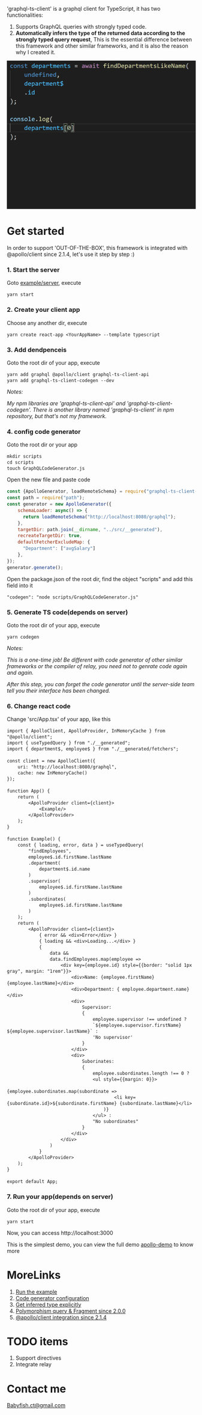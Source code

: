 'graphql-ts-client' is a graphql client for TypeScript, it has two functionalities:

1. Supports GraphQL queries with strongly typed code.
2. **Automatically infers the type of the returned data according to the strongly typed query request**, This is the essential difference between this framework and other similar frameworks, and it is also the reason why I created it.


![ImageText](graphql-ts-client.gif)


# Get started

In order to support 'OUT-OF-THE-BOX', this framework is integrated with @apollo/client since 2.1.4, let's use it step by step :)

### 1. Start the server

Goto [example/server](example/server), execute
```
yarn start
```

### 2. Create your client app

Choose any another dir, execute
```
yarn create react-app <YourAppName> --template typescript
```

### 3. Add dendpenceis

Goto the root dir of your app, execute
```
yarn add graphql @apollo/client graphql-ts-client-api
yarn add graphql-ts-client-codegen --dev
``` 
*Notes:*

*My npm libraries are 'graphql-ts-client-api' and 'graphql-ts-client-codegen'. There is another library named 'graphql-ts-client' in npm repository, but that's not my framework.*

### 4. config code generator

Goto the root dir or your app
```
mkdir scripts
cd scripts
touch GraphQLCodeGenerator.js
``` 
Open the new file and paste code
```js
const {ApolloGenerator, loadRemoteSchema} = require("graphql-ts-client-codegen");
const path = require("path");
const generator = new ApolloGenerator({
    schemaLoader: async() => {
      return loadRemoteSchema("http://localhost:8080/graphql");
    },
    targetDir: path.join(__dirname, "../src/__generated"),
    recreateTargetDir: true,
    defaultFetcherExcludeMap: {
      "Department": ["avgSalary"]
    },
});
generator.generate();
```
Open the package.json of the root dir, find the object "scripts" and add this field into it
```
"codegen": "node scripts/GraphQLCodeGenerator.js"
```

### 5. Generate TS code(depends on server)

Goto the root dir of your app, execute

```
yarn codegen
``` 
*Notes:*

*This is a one-time job! Be different with code generator of other similar frameworks or the compiler of relay, you need not to genrate code again and again.*

*After this step, you can forget the code generator until the server-side team tell you their interface has been changed.*

### 6. Change react code
Change 'src/App.tsx' of your app, like this
```tsx
import { ApolloClient, ApolloProvider, InMemoryCache } from "@apollo/client";
import { useTypedQuery } from "./__generated";
import { department$, employee$ } from "./__generated/fetchers";

const client = new ApolloClient({
    uri: "http://localhost:8080/graphql",
    cache: new InMemoryCache()
});

function App() {
    return (
        <ApolloProvider client={client}>
            <Example/>
        </ApolloProvider>
    );
}

function Example() {
    const { loading, error, data } = useTypedQuery(
        "findEmployees", 
        employee$.id.firstName.lastName
        .department(
            department$.id.name
        )
        .supervisor(
            employee$.id.firstName.lastName
        )
        .subordinates(
            employee$.id.firstName.lastName
        )
    );
    return (
        <ApolloProvider client={client}>
            { error && <div>Error</div> }
            { loading && <div>Loading...</div> }
            {
                data &&
                data.findEmployees.map(employee => 
                    <div key={employee.id} style={{border: "solid 1px gray", margin: "1rem"}}>
                        <div>Name: {employee.firstName} {employee.lastName}</div>
                        <div>Department: { employee.department.name} </div>
                        <div>
                            Supervisor: 
                            { 
                                employee.supervisor !== undefined ? 
                                `${employee.supervisor.firstName} ${employee.supervisor.lastName}` : 
                                'No supervisor' 
                            }
                        </div>
                        <div>
                            Suborinates: 
                            {
                                employee.subordinates.length !== 0 ?
                                <ul style={{margin: 0}}>
                                    {employee.subordinates.map(subordinate => 
                                        <li key={subordinate.id}>${subordinate.firstName} {subordinate.lastName}</li>
                                    )}
                                </ul> :
                                "No subordinates"
                            }
                        </div>
                    </div>
                )
            }
        </ApolloProvider>
    );
}

export default App;

```

### 7. Run your app(depends on server)

Goto the root dir of your app, execute 
```
yarn start
```
Now, you can access http://localhost:3000

This is the simplest demo, you can view the full demo [apollo-demo](example/client/apollo-demo) to know more

# MoreLinks

1. [Run the example](example/README.md)
2. [Code generator configuration](codegen-properties.md)
3. [Get inferred type explicitly](model-type.md)
4. [Polymorphism query & Fragment since 2.0.0](2.0.0.md)
5. [@apollo/client integration since 2.1.4](/example/client/apollo-demo/README.md)

# TODO items

1. Support directives
2. Integrate relay

# Contact me
Babyfish.ct@gmail.com
